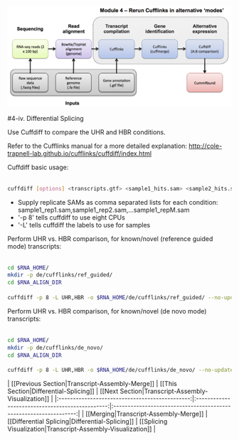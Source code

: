![RNA-seq Flowchart - Module 5](Images/RNA-seq_Flowchart5.png)

#4-iv. Differential Splicing

Use Cuffdiff to compare the UHR and HBR conditions.

Refer to the Cufflinks manual for a more detailed explanation:
http://cole-trapnell-lab.github.io/cufflinks/cuffdiff/index.html

Cuffdiff basic usage:
```bash

cuffdiff [options] <transcripts.gtf> <sample1_hits.sam> <sample2_hits.sam> [... sampleN_hits.sam]

```

* Supply replicate SAMs as comma separated lists for each condition: sample1_rep1.sam,sample1_rep2.sam,...sample1_repM.sam
* '-p 8' tells cuffdiff to use eight CPUs
* '-L' tells cuffdiff the labels to use for samples
	
Perform UHR vs. HBR comparison, for known/novel (reference guided mode) transcripts:

```bash

cd $RNA_HOME/
mkdir -p de/cufflinks/ref_guided/
cd $RNA_ALIGN_DIR

cuffdiff -p 8 -L UHR,HBR -o $RNA_HOME/de/cufflinks/ref_guided/ --no-update-check $RNA_HOME/expression/cufflinks/ref_guided/merged/merged.gtf UHR_Rep1.bam,UHR_Rep2.bam,UHR_Rep3.bam HBR_Rep1.bam,HBR_Rep2.bam,HBR_Rep3.bam

```

Perform UHR vs. HBR comparison, for known/novel (de novo mode) transcripts:

```bash

cd $RNA_HOME/
mkdir -p de/cufflinks/de_novo/
cd $RNA_ALIGN_DIR

cuffdiff -p 8 -L UHR,HBR -o $RNA_HOME/de/cufflinks/de_novo/ --no-update-check $RNA_HOME/expression/cufflinks/de_novo/merged/merged.gtf UHR_Rep1.bam,UHR_Rep2.bam,UHR_Rep3.bam HBR_Rep1.bam,HBR_Rep2.bam,HBR_Rep3.bam

```

| [[Previous Section|Transcript-Assembly-Merge]] | [[This Section|Differential-Splicing]]          | [[Next Section|Transcript-Assembly-Visualization]]        |
|:----------------------------------------------:|:-----------------------------------------------:|:-----------------------------------------------------------------:|
| [[Merging|Transcript-Assembly-Merge]]          | [[Differential Splicing|Differential-Splicing]] | [[Splicing Visualization|Transcript-Assembly-Visualization]]  |
